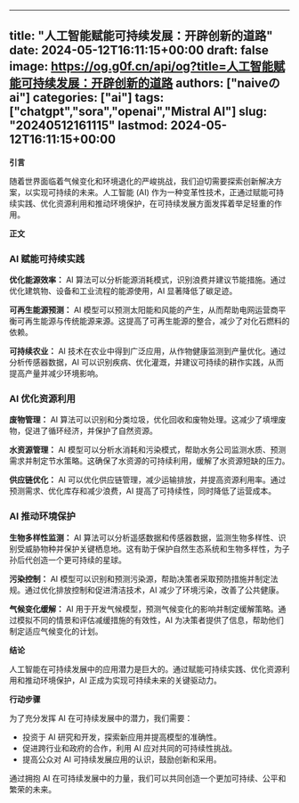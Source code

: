 
---
title: "人工智能赋能可持续发展：开辟创新的道路"
date: 2024-05-12T16:11:15+00:00
draft: false
image: https://og.g0f.cn/api/og?title=人工智能赋能可持续发展：开辟创新的道路
authors: ["naiveのai"]
categories: ["ai"]
tags: ["chatgpt","sora","openai","Mistral AI"]
slug: "20240512161115"
lastmod: 2024-05-12T16:11:15+00:00
---
**引言**

随着世界面临着气候变化和环境退化的严峻挑战，我们迫切需要探索创新解决方案，以实现可持续的未来。人工智能 (AI) 作为一种变革性技术，正通过赋能可持续实践、优化资源利用和推动环境保护，在可持续发展方面发挥着举足轻重的作用。

**正文**

### AI 赋能可持续实践

**优化能源效率：**
AI 算法可以分析能源消耗模式，识别浪费并建议节能措施。通过优化建筑物、设备和工业流程的能源使用，AI 显著降低了碳足迹。

**可再生能源预测：**
AI 模型可以预测太阳能和风能的产生，从而帮助电网运营商平衡可再生能源与传统能源来源。这提高了可再生能源的整合，减少了对化石燃料的依赖。

**可持续农业：**
AI 技术在农业中得到广泛应用，从作物健康监测到产量优化。通过分析传感器数据，AI 可以识别疾病、优化灌溉，并建议可持续的耕作实践，从而提高产量并减少环境影响。

### AI 优化资源利用

**废物管理：**
AI 算法可以识别和分类垃圾，优化回收和废物处理。这减少了填埋废物，促进了循环经济，并保护了自然资源。

**水资源管理：**
AI 模型可以分析水消耗和污染模式，帮助水务公司监测水质、预测需求并制定节水策略。这确保了水资源的可持续利用，缓解了水资源短缺的压力。

**供应链优化：**
AI 可以优化供应链管理，减少运输排放，并提高资源利用率。通过预测需求、优化库存和减少浪费，AI 提高了可持续性，同时降低了运营成本。

### AI 推动环境保护

**生物多样性监测：**
AI 算法可以分析遥感数据和传感器数据，监测生物多样性、识别受威胁物种并保护关键栖息地。这有助于保护自然生态系统和生物多样性，为子孙后代创造一个更可持续的星球。

**污染控制：**
AI 模型可以识别和预测污染源，帮助决策者采取预防措施并制定法规。通过优化排放控制和促进清洁技术，AI 减少了环境污染，改善了公共健康。

**气候变化缓解：**
AI 用于开发气候模型，预测气候变化的影响并制定缓解策略。通过模拟不同的情景和评估减缓措施的有效性，AI 为决策者提供了信息，帮助他们制定适应气候变化的计划。

**结论**

人工智能在可持续发展中的应用潜力是巨大的。通过赋能可持续实践、优化资源利用和推动环境保护，AI 正成为实现可持续未来的关键驱动力。

**行动步骤**

为了充分发挥 AI 在可持续发展中的潜力，我们需要：

- 投资于 AI 研究和开发，探索新应用并提高模型的准确性。
- 促进跨行业和政府的合作，利用 AI 应对共同的可持续性挑战。
- 提高公众对 AI 可持续发展应用的认识，鼓励创新和采用。

通过拥抱 AI 在可持续发展中的力量，我们可以共同创造一个更加可持续、公平和繁荣的未来。